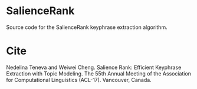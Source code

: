 # SalienceRank
Source code for the SalienceRank keyphrase extraction algorithm. 

# Cite 
Nedelina Teneva and Weiwei Cheng. Salience Rank: Efficient Keyphrase Extraction with Topic Modeling. The 55th Annual Meeting of the Association for Computational Linguistics (ACL-17). Vancouver, Canada.
